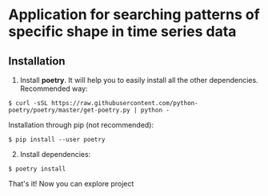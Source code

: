 # Application for searching patterns of specific shape in time series data

## Installation
1. Install **poetry**. It will help you to easily install all the other dependencies. Recommended way:
```shell script
$ curl -sSL https://raw.githubusercontent.com/python-poetry/poetry/master/get-poetry.py | python -
```

Installation through pip (not recommended):
```shell script
$ pip install --user poetry
```

2. Install dependencies:
```shell script
$ poetry install
```

That's it! Now you can explore project
